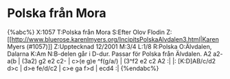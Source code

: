 # Polska från Mora

{%abc%}
X:1057
T:Polska från Mora
S:Efter Olov Flodin
Z:[[http://www.bluerose.karenlmyers.org/IncipitsPolskaAlvdalen3.html|Karen Myers (#1057)]]
Z:Upptecknad 12/2001
M:3/4
L:1/8
R:Polska
O:Älvdalen, Dalarna
K:Am
N:B-delen går i D-dur. Passar för Polska från Älvdalen.
A2 a2- a(b | (3a2) g2 e2 c2- | c>(e g)e ^f(g/a/) | (3^f2 e2 c2 A2 :|
|: [K:D]AB/c/d2 d>c | d>e fe/d/c2 | c>e ga f>d | ecd4 :|
{%endabc%}

